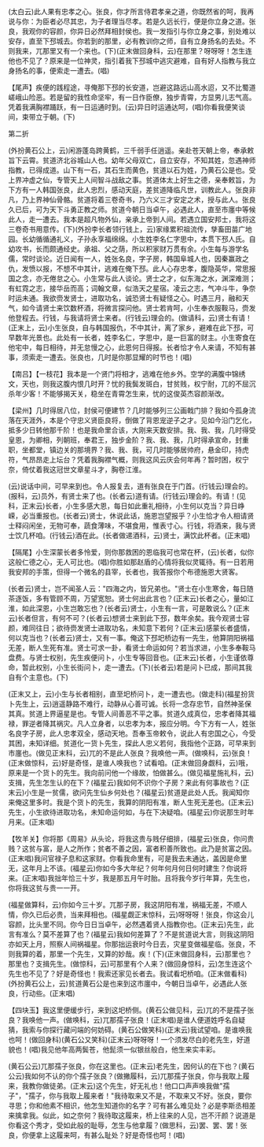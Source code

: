 <!-- { "loadSidebar": true } -->
(太白云)此人果有忠孝之心。张良，你才所言侍君孝亲之道，你既然省的呵，我再说与你：为臣者必尽其忠，为子者理当尽孝。若是久远长行，便是你立身之道。张良，我观你的容颜，你异日必然拜相封侯也。我一发指引与你立身之事，别处难以安存，直至下邳城去。你若到的那里，必有教训你之师，自有立身扬名的去处。不则我来，兀那里又有一个来也。(下)(正末做回身科，云)在那里？呀呀呀！怎生连他也不见了？原来是一位神灵，指引着我下邳城中逃灾避难，自有好人指教与我立身扬名的事，便索走一遭去。(唱)

【尾声】疾便的践程途，寻俺那下邳的长安道，岂避这路远山高水迢，又不比蜀道嵯峨山险恶。若是留的我性命坚牢，有一日作臣僚，独步青霄，方显男儿志气高。凭着我满胸襟踊跃，有一日运通时到。(云)异日时运通达呵，(唱)你看我便笑谈间，束带立于朝。(下)


第二折

(外扮黄石公上，云)闲游蓬岛跨黄鹤，三千弱手任逍遥。亲赴苍天朝上帝，奉承敕旨下云霄。贫道济北谷城山人也。幼年父母双亡，自立安存，不知其姓，忽遇神师指教，已得成道。山下有一石，其石生而黄色，贫道以石为姓，乃黄石公是也。受上界冲虚之仙，专管天上人间智斗战敌之事。贫道体太上好生之德，亲奉敕旨，为下方有一人韩国张良，此人忠烈，感动天庭，差贫道降临凡世，训教此人。张良非凡，乃上界神仙骨骼。贫道将着三卷奇书，乃六义三才安定之术，授与此人。张良久已后，可为天下斗勇正教之师。贫道今朝日当卓午，必遇此人，直至市廛中等候此人，走一遭去。我本是超凡物外仙，亲承上帝到人间。若遇立国安邦士，我将这三卷奇书用意传。(下)(外扮李长者领行钱上，云)家缘累积祖流传，孳畜田苗广地园。长幼循循通礼义，子孙永享福绵绵。小生姓李名仁字思中，本贯下邳人氏。自幼攻书，长而颇通经史。承祖、父之荫，所以积家财万贯有余。小生每与游学名儒，常时谈论。近日闻有一人，姓张名良，字子房，韩国阜城人也，因秦赢政之仇，发愤以报，不想不中其计，逃难在俺下邳。此人心存忠孝，腹隐英华，常思报国之念，亦无倦怠之心。小生常与此人谈论。贤士之才，似东海之水，渊深难测；有虹霓之志，接华岳而高；词翰文章，似浩天之星宿。凌云之志，气冲斗牛，争奈时运未通。我欲赍发贤士，进取功名，诚恐贤士有疑怪之心。时遇三月，融和天气，如今请贤士来饮数杯酒，将微言探问他。贤士若肯呵，小生奉衣服鞍马，赍发他登程去。行钱，与我请将贤士来者。(行钱云)理会的。(做请科，云)贤士有请！(正末上，云)小生张良，自与韩国报仇，不中其计，离了家乡，避难在此下邳，可早数年光景也。此处有一长者，姓李名仁，字思中，是一巨富的财主。小生寄食在他宅中，每日相待，并无怠慢之心，此恩何日得报。长者恰才令人来请，不知有甚事，须索走一遭去。张良也，几时是你那显耀的时节也！(唱)

【南吕】【一枝花】我本是一个贤门将相才，逃难在他乡外。空学的满腹中锦绣文，天也，则我这腹内恨几时开？忧的我鬓发斑白，甘贫贱，权宁耐，兀的不屈沉杀年少客！不能够揭天关，稳坐在青霄怎生来，忧的这俊英杰容颜渐改。

【梁州】几时得居八位，封侯可便建节？几时能够列三公画戟门排？我如今孤身流落在天涯外，本是个守忠义贤臣良将，倒做了背恩宠逆子之才。见如今沿门乞化，抵多少日转他那千阶！也是我命里合该，大刚来天数安排。我、我、我，几时得受皇恩，为卿相，列朝班，奉君王，独步金阶？我、我、我，几时得承宣命，封重职，坐都堂，镇边关的那境界？我、我、我，可几时能够居帅府，悬金印，持虎符，气昂昂走上坛台？凭着我胸襟气概，则我这风云庆会何年再？暂时困，权宁奈，倚仗着我这冠世文章星斗才，胸卷江淮。

(云)说话中间，可早来到也。令人报复去，道有张良在于门首。(行钱云)理会的。(报科，云)员外，有贤士来了也。(长者云)道有请。(行钱云)理会的。有请！(见科，正末云)长者，小生多感大恩，每日如此重礼相待，小生何以克当？异日峥嵘，必当重报也。(长者云)贤士，休说此话，施恩岂望报乎？小生恰才令人相请贤士释闷闲坐，无物可奉，蔬食薄味，不堪食用，惟表寸心。行钱，将酒来，我与贤士饮几杯咱。(行钱云)酒在此。(长者做递酒科，云)贤士，满饮此杯者。(正末唱)

【隔尾】小生深蒙长者多怜爱，则你那救困的恩临我可也常在杯，(云)长者，似你这般仁德之心，无人可比也。(唱)你胜如那赵盾的心情将我似灵辄待。有一日若用我安邦的手策，但得一个微名的县宰，长者也，我答报你个布德施恩大贤客。

(长者云)贤士，岂不闻圣人云："四海之内，皆兄弟也。"贤士在小生寒舍，每日随茶逐饭，多有管顾不周，万望宽恕。贤士何出此言也？(正末云)长者之心，量如江淮，如此深恩，小生岂敢忘也？(长者云)贤士，小生有一言，可是敢说么？(正末云)长者但言，有何不可？(长者云)想贤士来到此下邳，数年余矣。我今观贤士容颜，难同往日；欲待赍发贤士进取功名，未知意下若何？(正末云)感蒙长者盛情，何以克当也？(长者云)贤士，又有一事。俺这下邳圯桥边有一先生，他算阴阳祸福无差，断人生死有准。贤士可求一卦，看贤士命运如何？若当求进，小生多奉鞍马盘费。与贤士权别，先生疾便问卜，小生专等回音也。(正末云)长者，小生谨依尊命，暂此权别，小生长街问卜，走一遭去。(下)(长者云)若是问卜已成，那间其我自有个主意也。(下)

(正末又上，云)小生与长者相别，直至圯桥问卜，走一遭去也。(做走科)(福星扮货卜先生上，云)逍遥静路不难行，动静从心善可诚。长将一念存忠节，自然神圣保其真。贫道上界逼星是也。专管人间善恶不平之事。贫道久成真位，忠孝者降其福禄，罪逆者降其祸灾。凡人立身者，以忠孝为本，报应分明。今下方有一人，姓张名良字子房，此人忠孝双全，感动天地。吾奉玉帝敕令，说此人有忠国之心，今受其困，未知详细。贫道化一货卜先生，探此人忠义若何，我指他个正路，可早来到市廛也。(做见正末科，云)兀的不是此人张良？我唤他一声。(做唤科，云)张良！(正末做惊科，云)好是奇怪，是谁人唤我也？试看咱。(正末做回身觑科，云)哦，原来是一个货卜的先生。我向前问他一个缘故，怕做甚么。(做见福星施礼科，云)支揖，先生怎生认的在下？(福星云)我如何不识你个子房？来此有何事故也？(正末云)小生是一贫儒，欲问先生仙乡何处也？(福星云)贫道是此处人氏。我闻知你来俺这里多时。我是个货卜的先生，我算的阴阳有准，断人生死无差也。(正末云)先生，小生欲待进取功名，未知命运何如，与在下决疑咱。(福星云)你说那生时年月来。(正末唱)

【牧羊关】你将那《周易》从头论，将我这贵与贱仔细排，(福星云)张良，你问贵贱？这贫与富，是人之所作；贫者不善之因，富者积善所致也。此乃是贫富之因。(正末唱)我问官禄子息和这家财。你看我命里有，可是我去未通达，盖因是命里无，这年月上不该。(福星云)你如今多大年纪？何年何月何日何时建生？你说将来。(正末唱)我拙年恰三十岁，我是那五月午时胎。且将我今岁行年算，先生也，你将我这贫与贵一一开。

(福星做算科，云)你如今三十岁。兀那子房，我这阴阳有准，祸福无差，不顺人情，你久已后必贵，当来拜相也。(福星觑正末惊科，云)呀呀呀！张良，你这会儿容颜，比头里不同。你今日日当卓午，必然遇着贤人指教你也。(正末云)先生，此言有准么？莫不差算了也？(福星云)我如何差算了？不是贫道说大言，则我这阴阳亦如天上月，照察人间祸福星。你那拙运衰时今日去，灾星变做福星临。张良，不则我算的着，那里一个先生，又算的妙哉。疾！(下)(正末做回身科，云)那里也？那里也？支揖先生。(做惊科，云)可那里有个人来？(做回身惊科，云)怎生连这个先生也不见了？好是奇怪也！我索还家见长者去。我试看圯桥咱。(正末做看科)(外扮黄石公上，云)贫道黄石公是也来到这市廛中，今朝日当卓午，必遇此人张良，行动些。(正末唱)

【四块玉】我这里便缓步行，来到这圯桥侧。(黄石公做见科，云)兀的不是孺子张良？我唤他一声。(做唤科，云)兀那孺子张良！(正末唱)是谁人便道姓呼名自疑猜，我索与你探行藏问端的何妨碍。(黄石公做笑科)(正末云)我试望咱。是谁唤我也呵！(做回身科)(黄石公又笑科)(正末云)呀呀呀！一个须发尽白的老先生，好道貌也！(唱)我见他年高两鬓苍，他髭须一似银丝般白，他生来实丰彩。

(黄石公云)兀那孺子张良，你在这里也。(正末云)老先生，因何认的在下也？(黄石公云)我如何不认的你个孺子张良？(做撇履科，云)兀那孺子张良，你与我取上履来，我教你做徒弟。(正末云)这个先生，好无礼也！他口口声声唤我做"孺子"，"孺子，你与我取上履来者！"我待取来又不是，不取来又不好。张良，要你寻思；你和他素不相识，他怎生知道你的名字？可有甚么难见处？必是李斯丞相差来擒拿我。似此，如之奈何？我待取这履来，桥上往来的人见，岂不汗颜？说道是你看这个秀才，受如此般的耻辱，怎生与他拿履？(做思科，云)罢、罢、罢！张良，你便拿上这履来呵，有甚么耻处？好是奇怪也呵！(唱)

